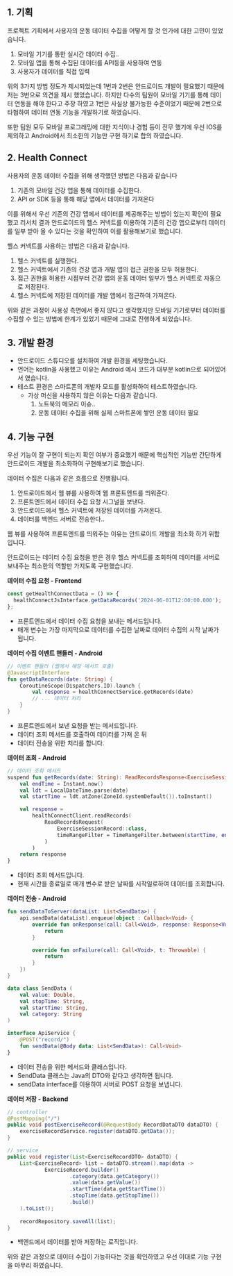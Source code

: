 ## 1. 기획

프로젝트 기획에서 사용자의 운동 데이터 수집을 어떻게 할 것 인가에 대한 고민이 있었습니다.

1. 모바일 기기를 통한 실시간 데이터 수집..
2. 모바일 앱을 통해 수집된 데이터를 API등을 사용하여 연동
3. 사용자가 데이터를 직접 입력

위의 3가지 방법 정도가 제시되었는데 1번과 2번은 안드로이드 개발이 필요했기 때문에 저는 3번으로 의견을 제시 했었습니다. 하지만 다수의 팀원이 모바일 기기를 통해 데이터 연동을 해야 한다고 주장 하였고 1번은 사실상 불가능한 수준이었기 때문에 2번으로 타협하여 데이터 연동 기능을 개발하기로 하였습니다.

또한 팀원 모두 모바일 프로그래밍에 대한 지식이나 경험 등이 전무 했기에 우선 IOS를 제외하고 Android에서 최소한의 기능만 구현 하기로 합의 하였습니다.

## 2. Health Connect

사용자의 운동 데이터 수집을 위해 생각했던 방법은 다음과 같습니다

1. 기존의 모바일 건강 앱을 통해 데이터를 수집한다.
2. API or SDK 등을 통해 해당 앱에서 데이터를 가져온다

이를 위해서 우선 기존의 건강 앱에서 데이터를 제공해주는 방법이 있는지 확인이 필요했고 리서치 결과 안드로이드의 헬스 커넥트를 이용하여 기존의 건강 앱으로부터 데이터를 일부 받아 올 수 있다는 것을 확인하여 이를 활용해보기로 했습니다.

헬스 커넥트를 사용하는 방법은 다음과 같습니다.

1. 헬스 커넥트를 실행한다.
2. 헬스 커넥트에서 기존의 건강 앱과 개발 앱의 접근 권한을 모두 허용한다.
3. 접근 권한을 허용한 시점부터 건강 앱의 운동 데이터 일부가 헬스 커넥트로 자동으로 저장된다.
4. 헬스 커넥트에 저장된 데이터를 개발 앱에서 접근하여 가져온다.

위와 같은 과정이 사용성 측면에서 좋지 않다고 생각했지만 모바일 기기로부터 데이터를 수집할 수 있는 방법에 한계가 있었기 때문에 그대로 진행하게 되었습니다.

## 3. 개발 환경

- 안드로이드 스튜디오를 설치하여 개발 환경을 세팅했습니다.
- 언어는 kotlin을 사용했고 이유는 Android 예시 코드가 대부분 kotlin으로 되어있어서 였습니다.
- 테스트 환경은 스마트폰의 개발자 모드를 활성화하여 테스트하였습니다.
    - 가상 머신을 사용하지 않은 이유는 다음과 같습니다.
        1. 노트북의 메모리 이슈..
        2. 운동 데이터 수집을 위해 실제 스마트폰에 쌓인 운동 데이터 필요

## 4. 기능 구현

우선 기능이 잘 구현이 되는지 확인 여부가 중요했기 때문에 핵심적인 기능만 간단하게 안드로이드 개발을 최소화하여 구현해보기로 했습니다.

데이터 수집은 다음과 같은 흐름으로 진행됩니다.

1. 안드로이드에서 웹 뷰를 사용하여 웹 프론트엔드를 띄워준다.
2. 프론트엔드에서 데이터 수집 요청 시그널을 보낸다.
3. 안드로이드에서 헬스 커넥트에 저장된 데이터를 가져온다.
4. 데이터를 백엔드 서버로 전송한다..

웹 뷰를 사용하여 프론트엔드를 띄워주는 이유는 안드로이드 개발을 최소화 하기 위함 입니다.

안드로이드는 데이터 수집 요청을 받은 경우 헬스 커넥트를 조회하여 데이터를 서버로 보내주는 최소한의 역할만 가지도록 구현했습니다.

**데이터 수집 요청 - Frontend**

```javascript
const getHealthConnectData = () => {
  healthConnectJsInterface.getDataRecords('2024-06-01T12:00:00.000');
};
```

- 프론트엔드에서 데이터 수집 요청을 보내는 메서드입니다.
- 매개 변수는 가장 마지막으로 데이터를 수집한 날짜로 데이터 수집의 시작 날짜가 됩니다.

**데이터 수집 이벤트 핸들러 - Android**

```kotlin
// 이벤트 핸들러 (웹에서 해당 메서드 호출)
@JavascriptInterface
fun getDataRecords(date: String) {
    CoroutineScope(Dispatchers.IO).launch {
        val response = healthConnectService.getRecords(date)
        // ... 데이터 처리 
    }
}
```

- 프론트엔드에서 보낸 요청을 받는 메서드입니다.
- 데이터 조회 메서드를 호출하여 데이터를 가져 온 뒤
- 데이터 전송을 위한 처리를 합니다.

**데이터 조회 - Android**

```kotlin
// 데이터 조회 메서드
suspend fun getRecords(date: String): ReadRecordsResponse<ExerciseSessionRecord> {
    val endTime = Instant.now()
    val ldt = LocalDateTime.parse(date)
    val startTime = ldt.atZone(ZoneId.systemDefault()).toInstant()

    val response =
        healthConnectClient.readRecords(
            ReadRecordsRequest(
                ExerciseSessionRecord::class,
                timeRangeFilter = TimeRangeFilter.between(startTime, endTime),
            )
        )
    return response
}
```

- 데이터 조회 메서드입니다.
- 현재 시간을 종료일로 매개 변수로 받은 날짜를 시작일로하여 데이터를 조회합니다.

**데이터 전송 - Android**

```kotlin
fun sendDataToServer(dataList: List<SendData>) {
    api.sendData(dataList).enqueue(object : Callback<Void> {
        override fun onResponse(call: Call<Void>, response: Response<Void>) {
            return
        }

        override fun onFailure(call: Call<Void>, t: Throwable) {
            return
        }
    })
}

data class SendData (
    val value: Double,
    val stopTime: String,
    val startTime: String,
    val category: String
)

interface ApiService {
    @POST("record/")
    fun sendData(@Body data: List<SendData>): Call<Void>
}
```

- 데이터 전송을 위한 메서드와 클래스입니다.
- SendData 클래스는 Java의 DTO와 같다고 생각하면 됩니다.
- sendData interface를 이용하여 서버로 POST 요청을 보냅니다.

**데이터 저장 - Backend**

```java
// controller
@PostMapping("/")
public void postExerciseRecord(@RequestBody RecordDataDTO dataDTO) {
    exerciseRecordService.register(dataDTO.getData());
}

// service
public void register(List<ExerciseRecordDTO> dataDTO) {
    List<ExerciseRecord> list = dataDTO.stream().map(data ->
            ExerciseRecord.builder()
                    .category(data.getCategory())
                    .value(data.getValue())
                    .startTime(data.getStartTime())
                    .stopTime(data.getStopTime())
                    .build()
    ).toList();
    
    recordRepository.saveAll(list);
}
```

- 백엔드에서 데이터를 받아 저장하는 로직입니다.

위와 같은 과정으로 데이터 수집이 가능하다는 것을 확인하였고 우선 이대로 기능 구현을 마무리 하였습니다.